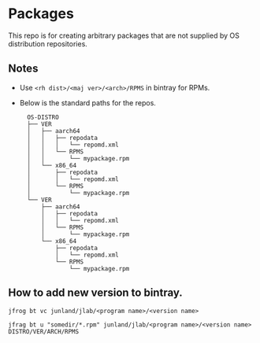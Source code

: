 # Packages

This repo is for creating arbitrary packages that are not supplied by OS distribution repositories.

## Notes

* Use `<rh dist>/<maj ver>/<arch>/RPMS` in bintray for RPMs.

* Below is the standard paths for the repos.
  ```
    OS-DISTRO
    ├── VER
    │   ├── aarch64
    │   │   ├── repodata
    │   │   │   └── repomd.xml
    │   │   └── RPMS
    │   │       └── mypackage.rpm
    │   └── x86_64
    │       ├── repodata
    │       │   └── repomd.xml
    │       └── RPMS
    │           └── mypackage.rpm
    └── VER
        ├── aarch64
        │   ├── repodata
        │   │   └── repomd.xml
        │   └── RPMS
        │       └── mypackage.rpm
        └── x86_64
            ├── repodata
            │   └── repomd.xml
            └── RPMS
                └── mypackage.rpm
  ```

## How to add new version to bintray.

```
jfrog bt vc junland/jlab/<program name>/<version name>
```

```
jfrag bt u "somedir/*.rpm" junland/jlab/<program name>/<version name> DISTRO/VER/ARCH/RPMS
```